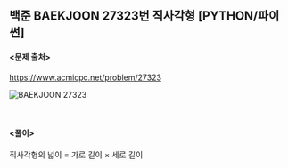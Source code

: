## 백준 BAEKJOON 27323번 직사각형 [PYTHON/파이썬]

#### <문제 출처><br>
https://www.acmicpc.net/problem/27323

![BAEKJOON 27323](https://blog.kakaocdn.net/dn/lFno6/btskeEQnAUZ/PcneI4qJiQ93gKaoVRQ60k/img.png)

<br>

#### <풀이><br>

직사각형의 넓이 = 가로 길이 × 세로 길이